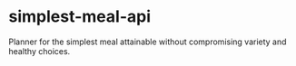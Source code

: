 # simplest-meal-api
Planner for the simplest meal attainable without compromising variety and healthy choices. 
